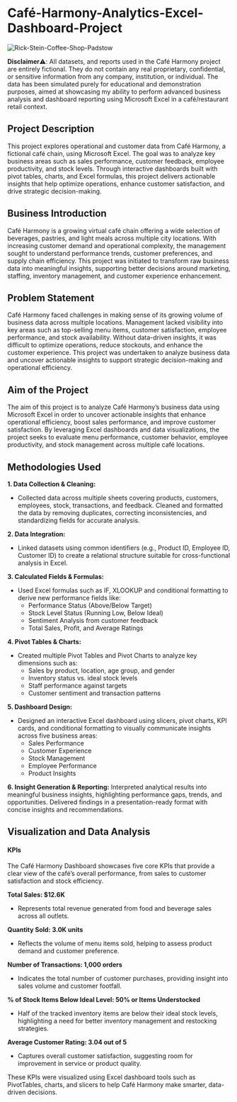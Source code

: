 # Café-Harmony-Analytics-Excel-Dashboard-Project

![Rick-Stein-Coffee-Shop-Padstow](https://github.com/user-attachments/assets/5b689a21-7c79-4a56-934c-c2852aaeab1f)


**Disclaimer**⚠️:
All datasets, and reports used in the Café Harmony project are entirely fictional. They do not contain any real proprietary, confidential, or sensitive information from any company, institution, or individual. The data has been simulated purely for educational and demonstration purposes, aimed at showcasing my ability to perform advanced business analysis and dashboard reporting using Microsoft Excel in a café/restaurant retail context.

## Project Description

This project explores operational and customer data from Café Harmony, a fictional café chain, using Microsoft Excel. The goal was to analyze key business areas such as sales performance, customer feedback, employee productivity, and stock levels. Through interactive dashboards built with pivot tables, charts, and Excel formulas, this project delivers actionable insights that help optimize operations, enhance customer satisfaction, and drive strategic decision-making.

## Business Introduction

Café Harmony is a growing virtual café chain offering a wide selection of beverages, pastries, and light meals across multiple city locations. With increasing customer demand and operational complexity, the management sought to understand performance trends, customer preferences, and supply chain efficiency. This project was initiated to transform raw business data into meaningful insights, supporting better decisions around marketing, staffing, inventory management, and customer experience enhancement.

## Problem Statement
Café Harmony faced challenges in making sense of its growing volume of business data across multiple locations. Management lacked visibility into key areas such as top-selling menu items, customer satisfaction, employee performance, and stock availability. Without data-driven insights, it was difficult to optimize operations, reduce stockouts, and enhance the customer experience. This project was undertaken to analyze business data and uncover actionable insights to support strategic decision-making and operational efficiency.

## Aim of the Project
The aim of this project is to analyze Café Harmony’s business data using Microsoft Excel in order to uncover actionable insights that enhance operational efficiency, boost sales performance, and improve customer satisfaction. By leveraging Excel dashboards and data visualizations, the project seeks to evaluate menu performance, customer behavior, employee productivity, and stock management across multiple café locations.

## Methodologies Used

**1. Data Collection & Cleaning:**
- Collected data across multiple sheets covering products, customers, employees, stock, transactions, and feedback. Cleaned and formatted the data by removing duplicates, correcting inconsistencies, and standardizing fields for accurate analysis.

**2. Data Integration:**
- Linked datasets using common identifiers (e.g., Product ID, Employee ID, Customer ID) to create a relational structure suitable for cross-functional analysis in Excel.

**3. Calculated Fields & Formulas:**
- Used Excel formulas such as IF, XLOOKUP and conditional formatting to derive new performance fields like:
   - Performance Status (Above/Below Target)
   - Stock Level Status (Running Low, Below Ideal)
   - Sentiment Analysis from customer feedback
   - Total Sales, Profit, and Average Ratings

**4. Pivot Tables & Charts:**
- Created multiple Pivot Tables and Pivot Charts to analyze key dimensions such as:
   - Sales by product, location, age group, and gender
   - Inventory status vs. ideal stock levels
   - Staff performance against targets
   - Customer sentiment and transaction patterns

**5. Dashboard Design:**
- Designed an interactive Excel dashboard using slicers, pivot charts, KPI cards, and conditional formatting to visually communicate insights across five business areas:
   - Sales Performance
   - Customer Experience
   - Stock Management
   - Employee Performance
   - Product Insights

**6. Insight Generation & Reporting:**
Interpreted analytical results into meaningful business insights, highlighting performance gaps, trends, and opportunities. Delivered findings in a presentation-ready format with concise insights and recommendations.

## Visualization and Data Analysis

#### **KPIs**

The Café Harmony Dashboard showcases five core KPIs that provide a clear view of the café’s overall performance, from sales to customer satisfaction and stock efficiency.

**Total Sales: $12.6K**
- Represents total revenue generated from food and beverage sales across all outlets.

**Quantity Sold: 3.0K units**
- Reflects the volume of menu items sold, helping to assess product demand and customer preference.

**Number of Transactions: 1,000 orders**
- Indicates the total number of customer purchases, providing insight into sales volume and customer footfall.

**% of Stock Items Below Ideal Level: 50% or Items Understocked**
- Half of the tracked inventory items are below their ideal stock levels, highlighting a need for better inventory management and restocking strategies.

**Average Customer Rating: 3.04 out of 5**
- Captures overall customer satisfaction, suggesting room for improvement in service or product quality.

These KPIs were visualized using Excel dashboard tools such as PivotTables, charts, and slicers to help Café Harmony make smarter, data-driven decisions.
